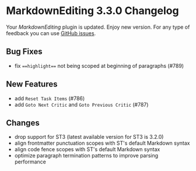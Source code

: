 # MarkdownEditing 3.3.0 Changelog

Your _MarkdownEditing_ plugin is updated. Enjoy new version. For any type of
feedback you can use [GitHub issues][issues].

## Bug Fixes

* fix `==highlight==` not being scoped at beginning of paragraphs (#789)

## New Features

* add `Reset Task Items` (#786)
* add `Goto Next Critic` and `Goto Previous Critic` (#787)

## Changes

* drop support for ST3 (latest available version for ST3 is 3.2.0)
* align frontmatter punctuation scopes with ST's default Markdown syntax
* align code fence scopes with ST's default Markdown syntax
* optimize paragraph termination patterns to improve parsing performance

[issues]: https://github.com/SublimeText-Markdown/MarkdownEditing/issues
